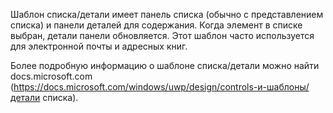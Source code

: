 ﻿Шаблон списка/детали имеет панель списка (обычно с представлением списка) и панели деталей для содержания. Когда элемент в списке выбран, детали панели обновляется. Этот шаблон часто используется для электронной почты и адресных книг.

Более подробную информацию о шаблоне списка/детали можно найти docs.microsoft.com (https://docs.microsoft.com/windows/uwp/design/controls-и-шаблоны/детали списка).